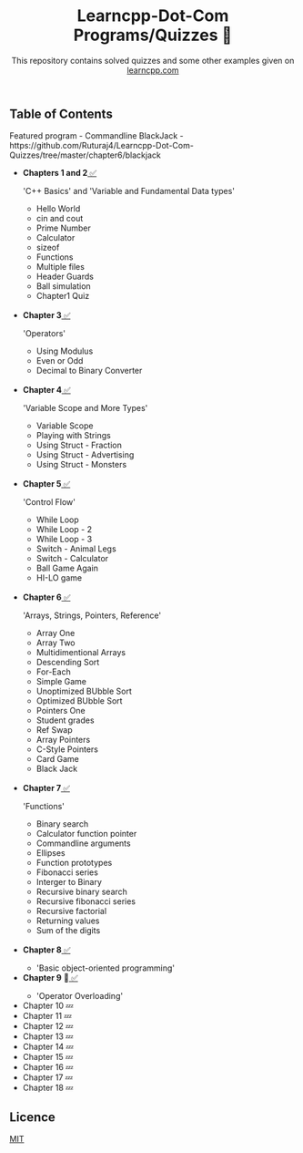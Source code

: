 <!DOCTYPE html>
<html>
  <Header>
    <h1>
      Learncpp-Dot-Com Programs/Quizzes 🚧
    </h1>
    <p>
     This repository contains solved quizzes and some other examples given on
<a href = "http://www.learncpp.com"> learncpp.com </a>
    </p>
  </header>
  <body>
    <h2>Table of Contents</h2>
    <p>Featured program - Commandline BlackJack - https://github.com/Ruturaj4/Learncpp-Dot-Com-Quizzes/tree/master/chapter6/blackjack</p>
    <ul>
      <li><b>Chapters 1 and 2</b><a href = "https://github.com/Ruturaj4/Learncpp-Dot-Com-Quizzes/tree/master/chapters1-2"> ✅</a></li>
      <p>'C++ Basics' and 'Variable and Fundamental Data types'</p>
      <ul>
        <li>Hello World</li>
        <li>cin and cout</li>
        <li>Prime Number</li>
        <li>Calculator</li>
        <li>sizeof</li>
        <li>Functions</li>
        <li>Multiple files</li>
        <li>Header Guards</li>
        <li>Ball simulation</li>
        <li>Chapter1 Quiz</li></br>
      </ul>
      <li><b>Chapter 3</b><a href = "https://github.com/Ruturaj4/Learncpp-Dot-Com-Quizzes/tree/master/chapter3"> ✅</a></li>
      <p>'Operators'</p>
      <ul>
        <li>Using Modulus</li>
        <li>Even or Odd</li>
        <li>Decimal to Binary Converter</li></br>
      </ul>
      <li><b>Chapter 4</b><a href = "https://github.com/Ruturaj4/Learncpp-Dot-Com-Quizzes/tree/master/chapter4"> ✅</a></li>
      <p>'Variable Scope and More Types'</p>
      <ul>
        <li>Variable Scope</li>
        <li>Playing with Strings</li>
        <li>Using Struct - Fraction</li>
        <li>Using Struct - Advertising</li>
        <li>Using Struct - Monsters</li></br>
      </ul>
      <li><b>Chapter 5</b><a href = "https://github.com/Ruturaj4/Learncpp-Dot-Com-Quizzes/tree/master/chapter5"> ✅</a></li>
      <p>'Control Flow'</p>
      <ul>
        <li>While Loop</li>
        <li>While Loop - 2</li>
        <li>While Loop - 3</li>
        <li>Switch - Animal Legs</li>
        <li>Switch - Calculator</li>
        <li>Ball Game Again</li>
        <li>HI-LO game</li></br>
      </ul>
      <li><b>Chapter 6</b><a href = "https://github.com/Ruturaj4/Learncpp-Dot-Com-Quizzes/tree/master/chapter6"> ✅</a></li>
      <p>'Arrays, Strings, Pointers, Reference'</p>
      <ul>
        <li>Array One</li>
        <li>Array Two</li>
        <li>Multidimentional Arrays</li>
        <li>Descending Sort</li>
        <li>For-Each</li>
        <li>Simple Game</li>
        <li>Unoptimized BUbble Sort</li>
        <li>Optimized BUbble Sort</li>
        <li>Pointers One</li>
        <li>Student grades</li>
        <li>Ref Swap</li>
        <li>Array Pointers</li>
        <li>C-Style Pointers</li>
        <li>Card Game</li>
        <li>Black Jack</li></br>
      </ul>
      <li><b>Chapter 7</b><a href = "https://github.com/Ruturaj4/Learncpp-Dot-Com-Quizzes/tree/master/chapter7"> ✅</a></li>
      <p>'Functions'</p>
      <ul>
        <li>Binary search</li>
        <li>Calculator function pointer</li>
        <li>Commandline arguments</li>
        <li>Ellipses</li>
        <li>Function prototypes</li>
        <li>Fibonacci series</li>
        <li>Interger to Binary</li>
        <li>Recursive binary search</li>
        <li>Recursive fibonacci series</li>
        <li>Recursive factorial</li>
        <li>Returning values</li>
        <li>Sum of the digits</li></br>
      </ul>
      <li><b>Chapter 8</b><a href = "https://github.com/Ruturaj4/Learncpp-Dot-Com-Quizzes/tree/master/chapter8"> ✅</a></li>
      <ul><li>'Basic object-oriented programming'</li></ul>
      <li><b>Chapter 9</b> 🚧<a href = "https://github.com/Ruturaj4/Learncpp-Dot-Com-Quizzes/tree/master/chapter9"> ✅</a></li>
      <ul><li>'Operator Overloading'</ul></li>
      <li>Chapter 10 💤</li>
      <li>Chapter 11 💤</li>
      <li>Chapter 12 💤</li>
      <li>Chapter 13 💤</li>
      <li>Chapter 14 💤</li>
      <li>Chapter 15 💤</li>
      <li>Chapter 16 💤</li>
      <li>Chapter 17 💤</li>
      <li>Chapter 18 💤</li>
    </ul>
  </body>
  <footer>
    <h2>Licence</h2>
  <a href = "https://github.com/Ruturaj4/Learncpp-Dot-Com-Quizzes/blob/master/LICENSE"> MIT </a>
  </footer>
</html>
